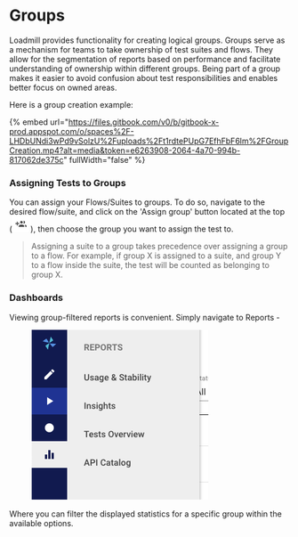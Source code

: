 # Groups

Loadmill provides functionality for creating logical groups. Groups serve as a mechanism for teams to take ownership of test suites and flows. They allow for the segmentation of reports based on performance and facilitate understanding of ownership within different groups. Being part of a group makes it easier to avoid confusion about test responsibilities and enables better focus on owned areas.

Here is a group creation example:

{% embed url="https://files.gitbook.com/v0/b/gitbook-x-prod.appspot.com/o/spaces%2F-LHDbUNdi3wPd9vSolzU%2Fuploads%2Ft1rdtePUpG7EfhFbF6lm%2FGroupCreation.mp4?alt=media&token=e6263908-2064-4a70-994b-817062de375c" fullWidth="false" %}

### Assigning Tests to Groups

You can assign your Flows/Suites to groups. To do so, navigate to the desired flow/suite, and click on the 'Assign group' button located at the top (![](<../.gitbook/assets/image (177).png>)), then choose the group you want to assign the test to.&#x20;

> Assigning a suite to a group takes precedence over assigning a group to a flow. For example, if group X is assigned to a suite, and group Y to a flow inside the suite, the test will be counted as belonging to group X.

### Dashboards

Viewing group-filtered reports is convenient. Simply navigate to Reports -&#x20;

<figure><img src="../.gitbook/assets/image (174).png" alt=""><figcaption></figcaption></figure>

Where you can filter the displayed statistics for a specific group within the available options.
